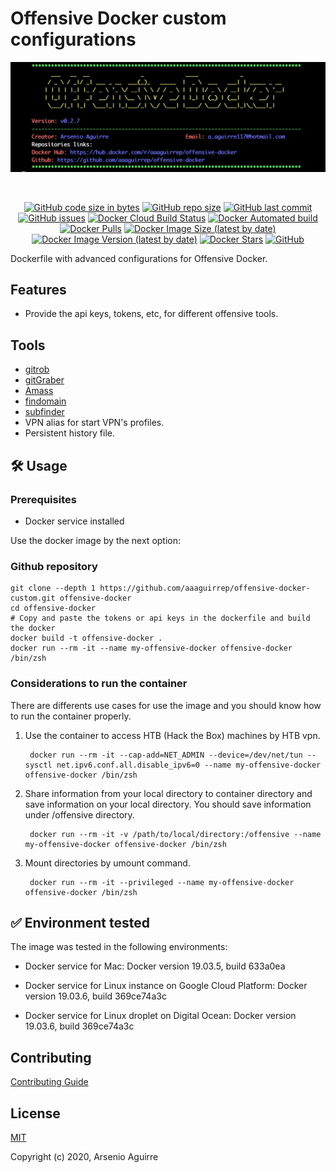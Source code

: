 <!-- markdownlint-disable MD033 -->

# Offensive Docker custom configurations

<p align="center">
  <a href="https://hub.docker.com/r/aaaguirrep/offensive-docker-custom">
    <img
      alt="Offensive Docker"
      src="img/banner.jpg"
      width="600"
    />
  </a>
</p>
<br/>
<p align="center">
  <a href="https://github.com/aaaguirrep/offensive-docker"><img alt="GitHub code size in bytes" src="https://img.shields.io/github/languages/code-size/aaaguirrep/offensive-docker"></a>
  <a href="https://github.com/aaaguirrep/offensive-docker"><img alt="GitHub repo size" src="https://img.shields.io/github/repo-size/aaaguirrep/offensive-docker"></a>
  <a href="https://github.com/aaaguirrep/offensive-docker"><img alt="GitHub last commit" src="https://img.shields.io/github/last-commit/aaaguirrep/offensive-docker"></a>
    <a href="https://github.com/aaaguirrep/offensive-docker"><img alt="GitHub issues" src="https://img.shields.io/github/issues/aaaguirrep/offensive-docker"></a>
  <a href="https://hub.docker.com/r/aaaguirrep/offensive-docker"><img alt="Docker Cloud Build Status" src="https://img.shields.io/docker/cloud/build/aaaguirrep/offensive-docker"></a>
  <a href="https://hub.docker.com/r/aaaguirrep/offensive-docker"><img alt="Docker Automated build" src="https://img.shields.io/docker/automated/aaaguirrep/offensive-docker"></a>
    <a href="https://hub.docker.com/r/aaaguirrep/offensive-docker"><img alt="Docker Pulls" src="https://img.shields.io/docker/pulls/aaaguirrep/offensive-docker"></a>
  <a href="https://hub.docker.com/r/aaaguirrep/offensive-docker"><img alt="Docker Image Size (latest by date)" src="https://img.shields.io/docker/image-size/aaaguirrep/offensive-docker"></a>
    <a href="https://hub.docker.com/r/aaaguirrep/offensive-docker"><img alt="Docker Image Version (latest by date)" src="https://img.shields.io/docker/v/aaaguirrep/offensive-docker"></a>
    <a href="https://hub.docker.com/r/aaaguirrep/offensive-docker"><img alt="Docker Stars" src="https://img.shields.io/docker/stars/aaaguirrep/offensive-docker"></a>
  <a href="https://github.com/aaaguirrep/offensive-docker/blob/master/LICENSE"><img alt="GitHub" src="https://img.shields.io/github/license/aaaguirrep/offensive-docker"></a>
</p>

Dockerfile with advanced configurations for Offensive Docker.

## Features

- Provide the api keys, tokens, etc, for different offensive tools.

## Tools

- [gitrob](https://github.com/michenriksen/gitrob)
- [gitGraber](https://github.com/hisxo/gitGraber)
- [Amass](https://github.com/OWASP/Amass)
- [findomain](https://github.com/Edu4rdSHL/findomain)
- [subfinder](https://github.com/projectdiscovery/subfinder)
- VPN alias for start VPN's profiles.
- Persistent history file.

## 🛠️ Usage

### Prerequisites

- Docker service installed

Use the docker image by the next option:

### Github repository

    git clone --depth 1 https://github.com/aaaguirrep/offensive-docker-custom.git offensive-docker
    cd offensive-docker
    # Copy and paste the tokens or api keys in the dockerfile and build the docker
    docker build -t offensive-docker .
    docker run --rm -it --name my-offensive-docker offensive-docker /bin/zsh

### Considerations to run the container

There are differents use cases for use the image and you should know how to run the container properly.

1. Use the container to access HTB (Hack the Box) machines by HTB vpn.

        docker run --rm -it --cap-add=NET_ADMIN --device=/dev/net/tun --sysctl net.ipv6.conf.all.disable_ipv6=0 --name my-offensive-docker offensive-docker /bin/zsh

2. Share information from your local directory to container directory and save information on your local directory. You should save information under /offensive directory.

        docker run --rm -it -v /path/to/local/directory:/offensive --name my-offensive-docker offensive-docker /bin/zsh

3. Mount directories by umount command.

        docker run --rm -it --privileged --name my-offensive-docker offensive-docker /bin/zsh

## ✅ Environment tested

The image was tested in the following environments:

- Docker service for Mac: Docker version 19.03.5, build 633a0ea

- Docker service for Linux instance on Google Cloud Platform: Docker version 19.03.6, build 369ce74a3c

- Docker service for Linux droplet on Digital Ocean: Docker version 19.03.6, build 369ce74a3c

## Contributing

[Contributing Guide](CONTRIBUTING.md)

## License

[MIT](LICENSE)

Copyright (c) 2020, Arsenio Aguirre
